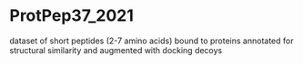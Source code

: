# ProtPep37_2021
dataset of short peptides (2-7 amino acids) bound to proteins annotated for structural similarity and augmented with docking decoys
